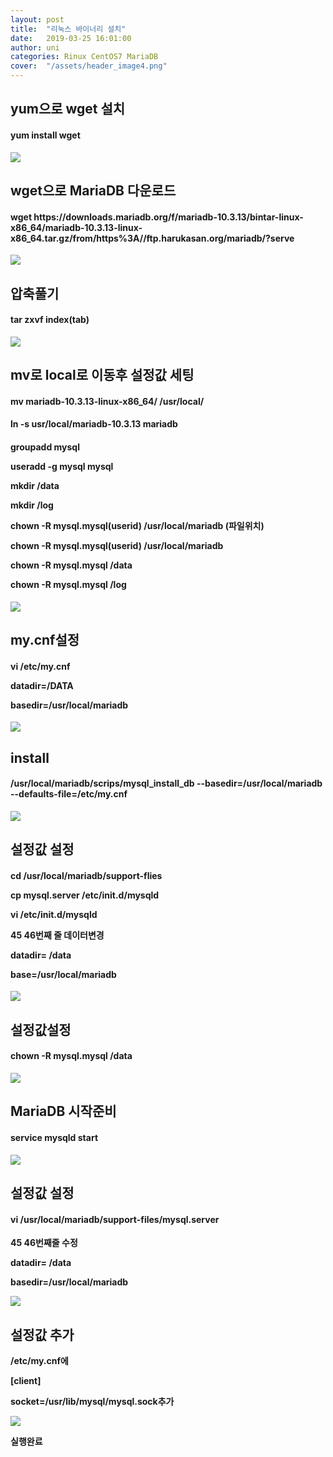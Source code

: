```yaml
---
layout: post
title:  "리눅스 바이너리 설치"
date:   2019-03-25 16:01:00
author: uni
categories: Rinux CentOS7 MariaDB
cover:  "/assets/header_image4.png"
---
```



<h2>yum으로 wget 설치</h2>




<h4> yum install wget</h4>

 
<img  src="/assets/images/bi1.jpg">




<h2>wget으로 MariaDB 다운로드</h2>

<h4>wget https://downloads.mariadb.org/f/mariadb-10.3.13/bintar-linux-x86_64/mariadb-10.3.13-linux-x86_64.tar.gz/from/https%3A//ftp.harukasan.org/mariadb/?serve</h4>
 
 
 
<img  src="/assets/images/bi2.jpg">



<h2>압축풀기</h2>


<h4>tar zxvf index(tab)</h4>

 

 
<img  src="/assets/images/bi3.jpg">




<h2>mv로 local로 이동후 설정값 세팅</h2>

<h4>mv mariadb-10.3.13-linux-x86_64/ /usr/local/</h4>

<h4>ln -s usr/local/mariadb-10.3.13<tab> mariadb

<h4>
groupadd mysql


useradd -g mysql mysql



mkdir /data


mkdir /log


chown -R mysql.mysql(userid) /usr/local/mariadb (파일위치)


chown -R mysql.mysql(userid) /usr/local/mariadb


chown -R mysql.mysql /data


chown -R mysql.mysql /log


 </h4>
 
<img  src="/assets/images/bi4.jpg">





<h2>my.cnf설정</h2>



<h4>vi /etc/my.cnf


datadir=/DATA



basedir=/usr/local/mariadb

 </h4>

 
<img  src="/assets/images/bi5.jpg">





<h2>install</h2>

<h4>
/usr/local/mariadb/scrips/mysql_install_db --basedir=/usr/local/mariadb --defaults-file=/etc/my.cnf</h4>
 

 
<img  src="/assets/images/bi6.jpg">



<h2>설정값 설정</h2>



<h4>cd /usr/local/mariadb/support-flies



cp mysql.server /etc/init.d/mysqld



vi /etc/init.d/mysqld



45 46번째 줄 데이터변경



datadir= /data



base=/usr/local/mariadb

 </h4>

 
<img  src="/assets/images/bi7.jpg">





<h2>설정값설정</h2>



<h4>chown -R mysql.mysql /data</h4>
 

 
<img  src="/assets/images/bi8.jpg">



<h2>MariaDB 시작준비</h2>



<h4>service mysqld start</h4>
 

 
<img  src="/assets/images/bi9.jpg">



<h2> 설정값 설정 </h2>



<h4>vi /usr/local/mariadb/support-files/mysql.server</h4>



45 46번째줄 수정



datadir= /data



basedir=/usr/local/mariadb
 

 
<img  src="/assets/images/bi10.jpg">




<h2>설정값 추가</h2>




/etc/my.cnf에



[client]



socket=/usr/lib/mysql/mysql.sock추가
 
 


<img  src="/assets/images/bi11.jpg">






실행완료


















